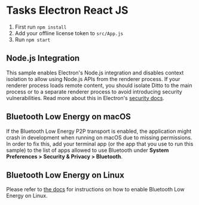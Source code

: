 # Tasks Electron React JS

1. First run `npm install`
2. Add your offline license token to `src/App.js`
3. Run `npm start`

## Node.js Integration

This sample enables Electron's Node.js integration and disables context isolation to allow using Node.js APIs from the renderer process. If your renderer process loads remote content, you should isolate Ditto to the main process or to a separate renderer process to avoid introducing security vulnerabilities. Read more about this in Electron's [security docs](https://www.electronjs.org/docs/latest/tutorial/security#2-do-not-enable-nodejs-integration-for-remote-content).

## Bluetooth Low Energy on macOS

If the Bluetooth Low Energy P2P transport is enabled, the application might crash in development when running on macOS due to missing permissions. In order to fix this, add your terminal app (or the app that you use to run this sample) to the list of apps allowed to use Bluetooth under **System Preferences > Security & Privacy > Bluetooth**.

## Bluetooth Low Energy on Linux

Please refer to [the docs](https://docs.ditto.live/installation/linux) for instructions on how to enable Bluetooth Low Energy on Linux.
